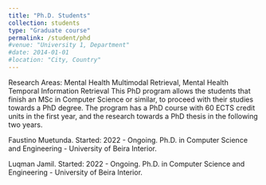 ```yaml
---
title: "Ph.D. Students"
collection: students
type: "Graduate course"
permalink: /student/phd
#venue: "University 1, Department"
#date: 2014-01-01
#location: "City, Country"
---
```


Research Areas: Mental Health Multimodal Retrieval, Mental Health Temporal Information Retrieval
This PhD program allows the students that finish an MSc in Computer Science or similar, to proceed with their studies towards a PhD degree. The program has a PhD course with 60 ECTS credit units in the first year, and the research towards a PhD thesis in the following two years.

Faustino Muetunda. Started: 2022 - Ongoing. Ph.D. in Computer Science and Engineering - University of Beira Interior.

Luqman Jamil. Started: 2022 - Ongoing. Ph.D. in Computer Science and Engineering - University of Beira Interior.
